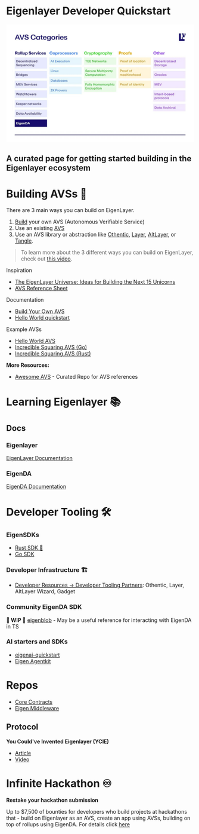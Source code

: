 # Eigenlayer Developer Quickstart

![Alt text](/images/AVS_Categories.jpeg)
## A curated page for getting started building in the Eigenlayer ecosystem

# Building AVSs 🔨

There are 3 main ways you can build on EigenLayer.

1. [Build](https://docs.eigenlayer.xyz/developers/Concepts/avs-developer-guide) your own AVS (Autonomous Verifiable Service)
2. Use an existing [AVS](https://avsecosystem.eigenlayer.xyz/)
3. Use an AVS library or abstraction like [Othentic](https://www.othentic.xyz/), [Layer](https://www.layer.xyz/), [AltLayer](https://www.altlayer.io/), or [Tangle](https://docs.tangle.tools/developers/eigenlayer-avs/overview).

> To learn more about the 3 different ways you can build on EigenLayer, check out [this video](https://www.youtube.com/watch?v=spTi45zV8e4).

Inspiration
- [The EigenLayer Universe: Ideas for Building the Next 15 Unicorns](https://www.blog.eigenlayer.xyz/eigenlayer-universe-15-unicorn-ideas/)
- [AVS Reference Sheet](https://docs.google.com/spreadsheets/d/1kk5SSoFfQ9DEiBYbn7eLhvxipp4ls9FZ/edit?gid=1999268996#gid=1999268996)

Documentation
- [Build Your Own AVS](https://docs.eigenlayer.xyz/developers/how-to-build-an-avs)
- [Hello World quickstart](https://docs.eigenlayer.xyz/developers/quickstart)

Example AVSs
- [Hello World AVS](https://github.com/Layr-Labs/hello-world-avs)
- [Incredible Squaring AVS (Go)](https://github.com/Layr-Labs/incredible-squaring-avs)
- [Incredible Squaring AVS (Rust)](https://github.com/Layr-Labs/incredible-squaring-avs-rs)

**More Resources:**
- [Awesome AVS](https://github.com/Layr-Labs/awesome-avs) - Curated Repo for AVS references

# Learning Eigenlayer 📚
## Docs
### Eigenlayer
[EigenLayer Documentation](https://docs.eigenlayer.xyz/)

### EigenDA
[EigenDA Documentation](https://docs.eigenda.xyz/overview)

# Developer Tooling 🛠️

### EigenSDKs
- [Rust SDK 🦀](https://github.com/Layr-Labs/eigensdk-rs)
- [Go SDK](https://github.com/Layr-Labs/eigensdk-go)

### Developer Infrastructure 🏗️
- [Developer Resources -> Developer Tooling Partners](https://docs.eigenlayer.xyz/developers/resources#developer-tooling): Othentic, Layer, AltLayer Wizard, Gadget

### Community EigenDA SDK
**🚧 WIP 🚧**
[eigenblob](https://github.com/jbrower95/eigenblob) - May be a useful reference for interacting with EigenDA in TS

### AI starters and SDKs
- [eigenai-quickstart](https://github.com/Layr-Labs/ai-quickstart)
- [Eigen Agentkit](https://github.com/Layr-Labs/eigen-agentkit)

# Repos
- [Core Contracts](https://github.com/Layr-Labs/eigenlayer-contracts/tree/dev/docs)
- [Eigen Middleware](https://github.com/Layr-Labs/eigenlayer-middleware)

## Protocol
**You Could've Invented Eigenlayer (YCIE)**
- [Article](https://blog.eigenlayer.xyz/ycie/)
- [Video](https://youtube.com/watch?v=oYrsbfGIFeU)

# Infinite Hackathon ♾️
**Restake your hackathon submission**

Up to $7,500 of bounties for developers who build projects at hackathons that - build on Eigenlayer as an AVS, create an app using AVSs, building on top of rollups using EigenDA.
For details click [here](https://docs.eigenlayer.xyz/eigenlayer/resources/infinite-hackathon)
